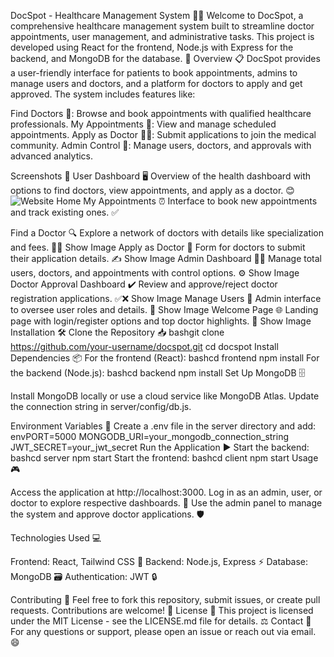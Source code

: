 DocSpot - Healthcare Management System 🎉🏥
Welcome to DocSpot, a comprehensive healthcare management system built to streamline doctor appointments, user management, and administrative tasks. This project is developed using React for the frontend, Node.js with Express for the backend, and MongoDB for the database. 🚀
Overview 📋
DocSpot provides a user-friendly interface for patients to book appointments, admins to manage users and doctors, and a platform for doctors to apply and get approved. The system includes features like:

Find Doctors 🌟: Browse and book appointments with qualified healthcare professionals.
My Appointments 📅: View and manage scheduled appointments.
Apply as Doctor 👩‍⚕️: Submit applications to join the medical community.
Admin Control 🔧: Manage users, doctors, and approvals with advanced analytics.

Screenshots 📸
User Dashboard 🖥️
Overview of the health dashboard with options to find doctors, view appointments, and apply as a doctor. 😊
![Website Home](assets/webiste.png)
My Appointments ⏰
Interface to book new appointments and track existing ones. ✅

Find a Doctor 🔍
Explore a network of doctors with details like specialization and fees. 👨‍⚕️
Show Image
Apply as Doctor 📝
Form for doctors to submit their application details. ✍️
Show Image
Admin Dashboard 👨‍💼
Manage total users, doctors, and appointments with control options. ⚙️
Show Image
Doctor Approval Dashboard ✔️
Review and approve/reject doctor registration applications. ✅❌
Show Image
Manage Users 👥
Admin interface to oversee user roles and details. 🔐
Show Image
Welcome Page 🌐
Landing page with login/register options and top doctor highlights. 🎉
Show Image
Installation 🛠️
Clone the Repository 📥
bashgit clone https://github.com/your-username/docspot.git
cd docspot
Install Dependencies 📦
For the frontend (React):
bashcd frontend
npm install
For the backend (Node.js):
bashcd backend
npm install
Set Up MongoDB 🗄️

Install MongoDB locally or use a cloud service like MongoDB Atlas.
Update the connection string in server/config/db.js.

Environment Variables 🌱
Create a .env file in the server directory and add:
envPORT=5000
MONGODB_URI=your_mongodb_connection_string
JWT_SECRET=your_jwt_secret
Run the Application ▶️
Start the backend:
bashcd server
npm start
Start the frontend:
bashcd client
npm start
Usage 🎮

Access the application at http://localhost:3000.
Log in as an admin, user, or doctor to explore respective dashboards. 🔑
Use the admin panel to manage the system and approve doctor applications. 🛡️

Technologies Used 💻

Frontend: React, Tailwind CSS 🌈
Backend: Node.js, Express ⚡
Database: MongoDB 🗃️
Authentication: JWT 🔒

Contributing 🤝
Feel free to fork this repository, submit issues, or create pull requests. Contributions are welcome! 🌟
License 📜
This project is licensed under the MIT License - see the LICENSE.md file for details. ⚖️
Contact 📧
For any questions or support, please open an issue or reach out via email. 😄
